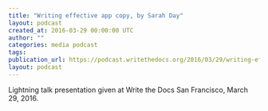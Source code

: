 ```yaml
---
title: "Writing effective app copy, by Sarah Day"
layout: podcast
created_at: 2016-03-29 00:00:00 UTC
author: ""
categories: media podcast
tags:
publication_url: https://podcast.writethedocs.org/2016/03/29/writing-effective-app-copy/
layout: podcast
---
```


Lightning talk presentation given at Write the Docs San Francisco, March 29, 2016.
